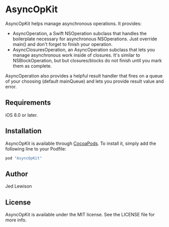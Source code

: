 # AsyncOpKit

AsyncOpKit helps manage asynchronous operations. It provides:

* AsyncOperation, a Swift NSOperation subclass that handles the boilerplate necessary for asynchronous NSOperations. Just override main() and don't forget to finish your operation.
* AsyncClosuresOperation, an AsyncOperation subclass that lets you manage asynchronous work inside of closures. It's similar to NSBlockOperation, but but closures/blocks do not finish until you mark them as complete.

AsyncOperation also provides a helpful result handler that fires on a queue of your choosing (default mainQueue) and lets you provide result value and error.

## Requirements

iOS 8.0 or later.

## Installation

AsyncOpKit is available through [CocoaPods](http://cocoapods.org). To install
it, simply add the following line to your Podfile:

```ruby
pod "AsyncOpKit"
```

## Author

Jed Lewison

## License

AsyncOpKit is available under the MIT license. See the LICENSE file for more info.

